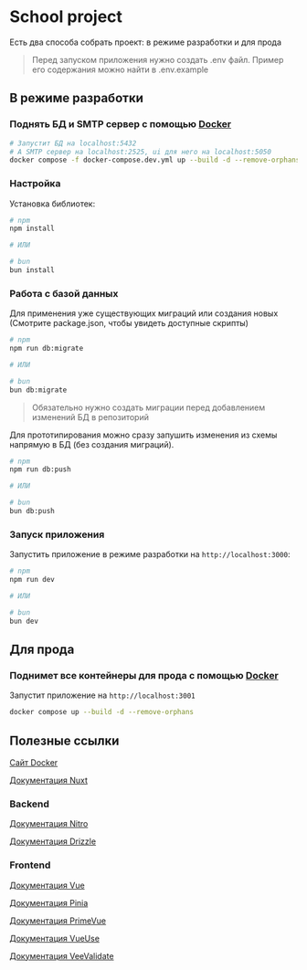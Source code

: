 # School project

Есть два способа собрать проект: в режиме разработки и для прода

> Перед запуском приложения нужно создать .env файл. Пример его содержания можно найти в .env.example

## В режиме разработки

### Поднять БД и SMTP сервер с помощью [Docker](https://www.docker.com/)

```bash
# Запустит БД на localhost:5432
# А SMTP сервер на localhost:2525, ui для него на localhost:5050
docker compose -f docker-compose.dev.yml up --build -d --remove-orphans
```

### Настройка

Установка библиотек:

```bash
# npm
npm install

# ИЛИ

# bun
bun install
```

### Работа с базой данных

Для применения уже существующих миграций или создания новых (Смотрите package.json, чтобы увидеть доступные скрипты)

```bash
# npm
npm run db:migrate

# ИЛИ

# bun
bun db:migrate
```

> Обязательно нужно создать миграции перед добавлением изменений БД в репозиторий

Для прототипирования можно сразу запушить изменения из схемы напрямую в БД (без создания миграций).

```bash
# npm
npm run db:push

# ИЛИ

# bun
bun db:push
```

### Запуск приложения

Запустить приложение в режиме разработки на `http://localhost:3000`:

```bash
# npm
npm run dev

# ИЛИ

# bun
bun dev
```

## Для прода

### Поднимет все контейнеры для прода с помощью [Docker](https://www.docker.com/)

Запустит приложение на `http://localhost:3001`

```bash
docker compose up --build -d --remove-orphans
```

## Полезные ссылки

[Сайт Docker](https://www.docker.com/)

[Документация Nuxt](https://nuxt.com/docs/getting-started/introduction)

### Backend

[Документация Nitro](https://nitro.unjs.io/guide)

[Документация Drizzle](https://orm.drizzle.team)

### Frontend

[Документация Vue](https://vuejs.org/guide/introduction.html)

[Документация Pinia](https://pinia.vuejs.org/introduction.html)

[Документация PrimeVue](https://primevue.org/introduction/)

[Документация VueUse](https://vueuse.org/guide/)

[Документация VeeValidate](https://vee-validate.logaretm.com/v4/guide/overview/)
